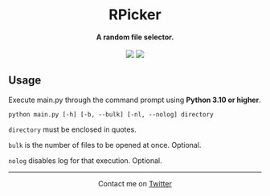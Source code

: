 <h1 align="center">
  RPicker
</h1>

<p align="center">
  <b>A random file selector.</b><br><br>
  <img src="https://img.shields.io/badge/Project-WIP-orange"> <img src="https://img.shields.io/badge/Documentation-Outdated-orange">
</p>

## Usage

Execute main.py through the command prompt using **Python 3.10 or higher**.

`python main.py [-h] [-b, --bulk] [-nl, --nolog] directory`

`directory` must be enclosed in quotes.

`bulk` is the number of files to be opened at once. Optional.

`nolog` disables log for that execution. Optional.

---
<p align="center">
 Contact me on <a href="https://twitter.com/ChgvCode">Twitter</a>
</p>

